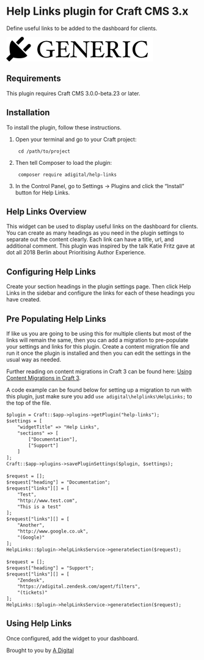 # Help Links plugin for Craft CMS 3.x

Define useful links to be added to the dashboard for clients.

![Screenshot](resources/img/plugin-logo.png)

## Requirements

This plugin requires Craft CMS 3.0.0-beta.23 or later.

## Installation

To install the plugin, follow these instructions.

1. Open your terminal and go to your Craft project:

        cd /path/to/project

2. Then tell Composer to load the plugin:

        composer require adigital/help-links

3. In the Control Panel, go to Settings → Plugins and click the “Install” button for Help Links.

## Help Links Overview

This widget can be used to display useful links on the dashboard for clients. You can create as many headings as you need in the plugin settings to separate out the content clearly. Each link can have a title, url, and additional comment. This plugin was inspired by the talk Katie Fritz gave at dot all 2018 Berlin about Prioritising Author Experience.

## Configuring Help Links

Create your section headings in the plugin settings page. Then click Help Links in the sidebar and configure the links for each of these headings you have created.

## Pre Populating Help Links

If like us you are going to be using this for multiple clients but most of the links will remain the same, then you can add a migration to pre-populate your settings and links for this plugin. Create a content migration file and run it once the plugin is installed and then you can edit the settings in the usual way as needed.

Further reading on content migrations in Craft 3 can be found here: [Using Content Migrations in Craft 3](https://adigital.agency/blog/using-content-migrations-in-craft-3).

A code example can be found below for setting up a migration to run with this plugin, just make sure you add `use adigital\helplinks\HelpLinks;` to the top of the file.

```
$plugin = Craft::$app->plugins->getPlugin("help-links");
$settings = [
	"widgetTitle" => "Help Links",
	"sections" => [
		["Documentation"],
		["Support"]
	]
];
Craft::$app->plugins->savePluginSettings($plugin, $settings);

$request = [];
$request["heading"] = "Documentation";
$request["links"][] = [
	"Test",
	"http://www.test.com",
	"This is a test"
];
$request["links"][] = [
	"Another",
	"http://www.google.co.uk",
	"(Google)"
];
HelpLinks::$plugin->helpLinksService->generateSection($request);

$request = [];
$request["heading"] = "Support";
$request["links"][] = [
	"Zendesk",
	"https://adigital.zendesk.com/agent/filters",
	"(tickets)"
];
HelpLinks::$plugin->helpLinksService->generateSection($request);
```

## Using Help Links

Once configured, add the widget to your dashboard.

Brought to you by [A Digital](https://adigital.agency)
